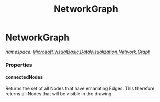 ﻿---
title: NetworkGraph
---

# NetworkGraph
_namespace: [Microsoft.VisualBasic.DataVisualization.Network.Graph](N-Microsoft.VisualBasic.DataVisualization.Network.Graph.html)_






### Properties

#### connectedNodes
Returns the set of all Nodes that have emanating Edges.
 This therefore returns all Nodes that will be visible in the drawing.
